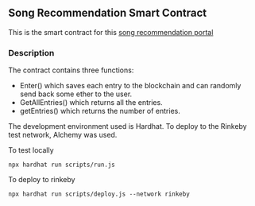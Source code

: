 
## Song Recommendation Smart Contract

This is the smart contract for this [song recommendation portal](https://github.com/samanbodla/song-rec-portal)

### Description
The contract contains three functions:
 - Enter() which saves each entry to the blockchain and can randomly send back some ether to the user.
 - GetAllEntries() which returns all the entries.
 - getEntries() which returns the number of entries.
 
 The development environment used is Hardhat. To deploy to the Rinkeby test network, Alchemy was used. 


To test locally
```
npx hardhat run scripts/run.js
```
To deploy to rinkeby
```
npx hardhat run scripts/deploy.js --network rinkeby
```
